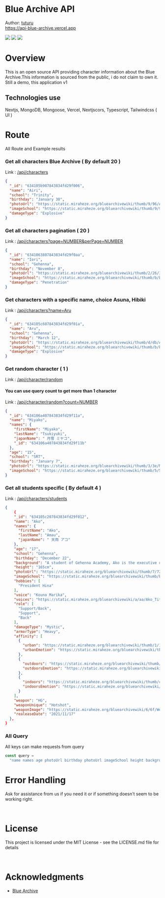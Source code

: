 # Blue Archive API

Author: [tuturu](https://github.com/arufars)\
https://api-blue-archive.vercel.app


![](https://img.shields.io/website?down_message=offline&style=flat-square&up_message=online&url=https%3A%2F%2Fapi-blue-archive.vercel.app%2F)
![](https://img.shields.io/github/last-commit/Marineux/api-blue-archive?style=flat-square)
![](https://img.shields.io/github/commit-activity/m/Marineux/api-blue-archive/main)

# Overview

This is an open source API providing character information about the Blue Archive.This information is sourced from the public, i do not claim to own it.
Still a demo, this application v1

## Technologies use

Nextjs, MongoDB, Mongoose, Vercel, Nextjscors, Typescript, Tailwindcss ( UI )

# Route

All Route and Example results

### Get all characters Blue Archive ( By default 20 )

Link : [/api/characters](http://localhost:3000/api/v1/characters)

```json
{
  "_id": "634105b907843834fd29f006",
  "name": "Airi",
  "school": "Trinity",
  "birthday": "January 30",
  "photoUrl": "https://static.miraheze.org/bluearchivewiki/thumb/9/96/Airi.png/266px-Airi.png",
  "imageSchool": "https://static.miraheze.org/bluearchivewiki/thumb/9/9c/Trinity.png/50px-Trinity.png",
  "damageType": "Explosive"
}
```

### Get all characters pagination ( 20 )

Link : [/api/characters?page=NUMBER&perPage=NUMBER](http://localhost:3000/api/v1/characters?page=1&perPage=20)

```json
{
  "_id": "6341063807843834fd29f0aa",
  "name": "Iori",
  "school": "Gehenna",
  "birthday": "November 8",
  "photoUrl": "https://static.miraheze.org/bluearchivewiki/thumb/2/26/Iori.png/266px-Iori.png",
  "imageSchool": "https://static.miraheze.org/bluearchivewiki/thumb/b/bd/Gehenna.png/50px-Gehenna.png",
  "damageType": "Penetration"
}
```

### Get characters with a specific name, choice Asuna, Hibiki

Link : [/api/characters?name=Aru](http://localhost:3000/api/v1/characters?name=Aru)

```json
{
  "_id": "634105c607843834fd29f01a",
  "name": "Aru",
  "school": "Gehenna",
  "birthday": "March 12",
  "photoUrl": "https://static.miraheze.org/bluearchivewiki/thumb/d/db/Aru.png/266px-Aru.png",
  "imageSchool": "https://static.miraheze.org/bluearchivewiki/thumb/b/bd/Gehenna.png/50px-Gehenna.png",
  "damageType": "Explosive"
}
```

### Get random character ( 1 )

Link : [/api/character/random](http://localhost:3000/api/character/random)

#### You can use query count to get more than 1 character

Link : [/api/character/random?count=NUMBER](http://localhost:3000/api/character/random?count=2)

```json
{
  "_id": "634106a407843834fd29f11a",
  "name": "Miyako",
  "names": {
    "firstName": "Miyako",
    "lastName": "Tsukiyuki",
    "japanName": " 月雪 ミヤコ",
    "_id": "634106a407843834fd29f11b"
  },
  "age": "15",
  "school": "SRT",
  "birthday": "January 7",
  "photoUrl": "https://static.miraheze.org/bluearchivewiki/thumb/3/3e/Miyako.png/266px-Miyako.png",
  "imageSchool": "https://static.miraheze.org/bluearchivewiki/thumb/5/5a/SRT.png/50px-SRT.png"
}
```

### Get all students specific ( By default 4 )

Link : [/api/characters/students](http://localhost:3000/api/v1/characters/students)

```json
{
    {
    "_id": "634105c207843834fd29f012",
    "name": "Ako",
    "names": {
      "firstName": "Ako",
      "lastName": "Amau",
      "japanName": " 天雨 アコ"
    },
    "age": "17",
    "school": "Gehenna",
    "birthday": "December 22",
    "background": "A student of Gehenna Academy, Ako is the executive officer of the Disciplinary Committee, and a sort-of secretary to its president Hina. At first glance she may appear kind and good-natured, but Ako has zero tolerance for students who break the rules. She is constantly at Hina's side, assisting in her duties as president of the Disciplinary Committee. This has prompted other students to call her \"Hina's Pet\" amongst other things, but Ako doesn't particulary care.",
    "height": "165cm",
    "photoUrl": "https://static.miraheze.org/bluearchivewiki/thumb/7/72/Ako.png/266px-Ako.png",
    "imageSchool": "https://static.miraheze.org/bluearchivewiki/thumb/b/bd/Gehenna.png/50px-Gehenna.png",
    "hobbies": [
      "President Hina"
    ],
    "voice": "Kouno Marika",
    "voices": "https://static.miraheze.org/bluearchivewiki/a/aa/Ako_Title.ogg",
    "role": [
      "Support/Back",
      "Support",
      "Back"
    ],
    "damageType": "Mystic",
    "armorType": "Heavy",
    "affinity": [
      {
        "urban": "https://static.miraheze.org/bluearchivewiki/thumb/1/13/Icon_location_city.png/24px-Icon_location_city.png",
        "urbanEmotion": "https://static.miraheze.org/bluearchivewiki/thumb/8/81/Icon_mood_d.png/20px-Icon_mood_d.png"
      },
      {
        "outdoors": "https://static.miraheze.org/bluearchivewiki/thumb/6/6d/Icon_location_outdoors.png/24px-Icon_location_outdoors.png",
        "outdoorsEmotion": "https://static.miraheze.org/bluearchivewiki/thumb/5/5f/Icon_mood_b.png/20px-Icon_mood_b.png"
      },
      {
        "indoors": "https://static.miraheze.org/bluearchivewiki/thumb/c/c1/Icon_location_indoors.png/24px-Icon_location_indoors.png",
        "indoorsEmotion": "https://static.miraheze.org/bluearchivewiki/thumb/e/e3/Icon_mood_s.png/20px-Icon_mood_s.png"
      }
    ],
    "weapon": "HG",
    "weaponUnique": "Hotshot",
    "weaponImage": "https://static.miraheze.org/bluearchivewiki/6/6f/Weapon_Icon_20008.png",
    "realeaseDate": "2021/11/17"
  },
}
```

### All Query

All keys can make requests from query

```js
const query =
  "name names age photoUrl birthday photoUrl imageSchool height background school hobbies imageSchool voice voices damageType role damageType armorType armorType affinity weapon weaponUnique weaponImage realeaseDate"
```

# Error Handling

Ask for assistance from us if you need it or if something doesn't seem to be working right.

<br />

# License

This project is licensed under the MIT License - see the LICENSE.md file for details

<br />

# Acknowledgments

- [Blue Archive](https://bluearchive.wiki/wiki/Main_Page)
